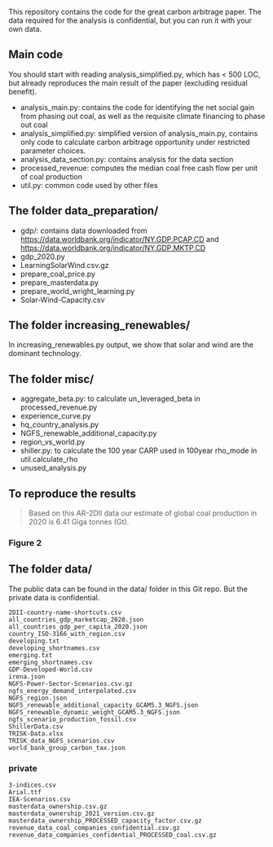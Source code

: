 This repository contains the code for the great carbon arbitrage paper. The
data required for the analysis is confidential, but you can run it with your
own data.

## Main code
You should start with reading analysis_simplified.py, which has < 500 LOC, but
already reproduces the main result of the paper (excluding residual benefit).
- analysis_main.py: contains the code for identifying the net social gain from phasing out coal, as well as the requisite climate financing to phase out coal
- analysis_simplified.py: simplified version of analysis_main.py, contains only code to calculate carbon arbitrage opportunity under restricted parameter choices.
- analysis_data_section.py: contains analysis for the data section
- processed_revenue: computes the median coal free cash flow per unit of coal production
- util.py: common code used by other files

## The folder data_preparation/
- gdp/: contains data downloaded from https://data.worldbank.org/indicator/NY.GDP.PCAP.CD and https://data.worldbank.org/indicator/NY.GDP.MKTP.CD
- gdp_2020.py
- LearningSolarWind.csv.gz
- prepare_coal_price.py
- prepare_masterdata.py
- prepare_world_wright_learning.py
- Solar-Wind-Capacity.csv

## The folder increasing_renewables/
In increasing_renewables.py output, we show that solar and wind are the
dominant technology.

## The folder misc/
- aggregate_beta.py: to calculate un_leveraged_beta in processed_revenue.py
- experience_curve.py
- hq_country_analysis.py
- NGFS_renewable_additional_capacity.py
- region_vs_world.py
- shiller.py: to calculate the 100 year CARP used in 100year rho_mode in util.calculate_rho
- unused_analysis.py

## To reproduce the results
> Based on this AR-2DII data our estimate of global coal production in 2020 is 6.41 Giga
> tonnes (Gt).
### Figure 2

## The folder data/
The public data can be found in the data/ folder in this Git repo.
But the private data is confidential.
```
2DII-country-name-shortcuts.csv
all_countries_gdp_marketcap_2020.json
all_countries_gdp_per_capita_2020.json
country_ISO-3166_with_region.csv
developing.txt
developing_shortnames.csv
emerging.txt
emerging_shortnames.csv
GDP-Developed-World.csv
irena.json
NGFS-Power-Sector-Scenarios.csv.gz
ngfs_energy_demand_interpolated.csv
NGFS_region.json
NGFS_renewable_additional_capacity_GCAM5.3_NGFS.json
NGFS_renewable_dynamic_weight_GCAM5.3_NGFS.json
ngfs_scenario_production_fossil.csv
ShillerData.csv
TRISK-Data.xlsx
TRISK_data_NGFS_scenarios.csv
world_bank_group_carbon_tax.json
```

### private
```
3-indices.csv
Arial.ttf
IEA-Scenarios.csv
masterdata_ownership.csv.gz
masterdata_ownership_2021_version.csv.gz
masterdata_ownership_PROCESSED_capacity_factor.csv.gz
revenue_data_coal_companies_confidential.csv.gz
revenue_data_companies_confidential_PROCESSED_coal.csv.gz
```
